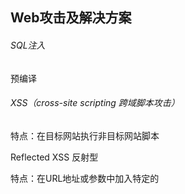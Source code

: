 Web攻击及解决方案
-

###### SQL注入

预编译

###### XSS（cross-site scripting 跨域脚本攻击）

特点：在目标网站执行非目标网站脚本

Reflected XSS 反射型

特点：在URL地址或参数中加入特定的<script>脚本，服务器处理后，<script>脚本出现在浏览器，被浏览器执行

Stored XSS 持久型

特点：XSS攻击代码存储在服务器，每一个浏览特定网页的人都被攻击。常见于留言、评论、博客等内容类应用

DOM-base XSS 基于DOM的XSS

特点：基于DOM的XSS，可能是反射型也可能是持久型，通过在DOM树下生成节点引起攻击；还有wifi，拦截用户请求，得到用户数据，或修改响应页面，注入脚本

解决：前后端将内容中的标签和属性都进行转义；展示时，前端对特殊字段进行HTML编码；开启https解决wifi流量劫持

###### CSRF（cross site request forgery 跨域请求伪造）

用户本地存储了用户Cookie，在攻击者伪造的页面利用cookie跳过了身份验证

特点：在攻击者提供的页面，利用本地的cookie执行了请求引起的攻击

解决：使用token认真、服务端检查请求头Referer

###### DDOS

大量请求攻击导致服务器瘫痪


https://blog.tonyseek.com/post/introduce-to-xss-and-csrf/#id4
https://www.ibm.com/developerworks/cn/web/1102_niugang_csrf/index.html


> 《白帽子讲Web安全》
>
> http://www.cnblogs.com/digdeep/p/4695348.html
>
> https://www.cnblogs.com/lovesong/p/5223989.html
